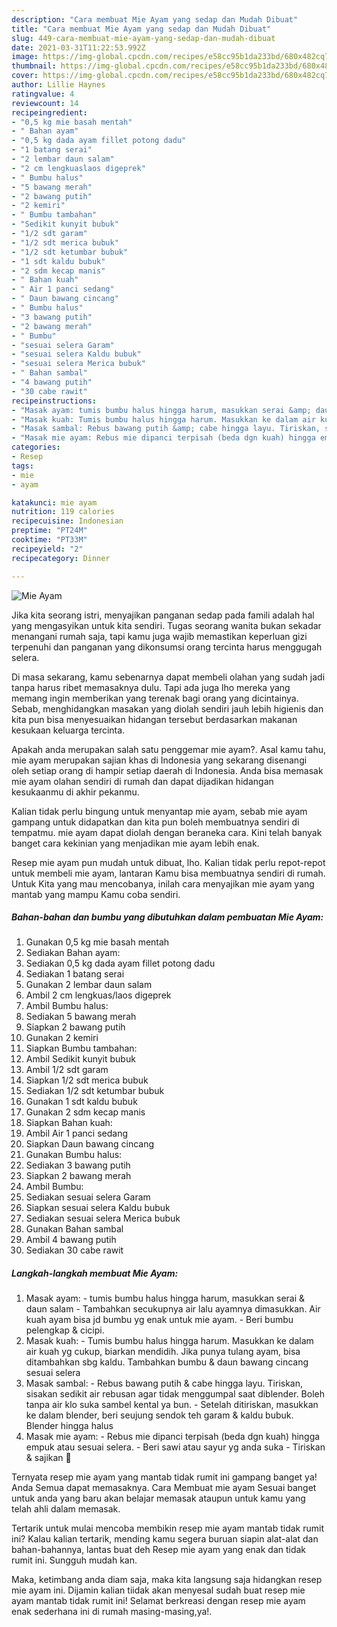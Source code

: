```yaml
---
description: "Cara membuat Mie Ayam yang sedap dan Mudah Dibuat"
title: "Cara membuat Mie Ayam yang sedap dan Mudah Dibuat"
slug: 449-cara-membuat-mie-ayam-yang-sedap-dan-mudah-dibuat
date: 2021-03-31T11:22:53.992Z
image: https://img-global.cpcdn.com/recipes/e58cc95b1da233bd/680x482cq70/mie-ayam-foto-resep-utama.jpg
thumbnail: https://img-global.cpcdn.com/recipes/e58cc95b1da233bd/680x482cq70/mie-ayam-foto-resep-utama.jpg
cover: https://img-global.cpcdn.com/recipes/e58cc95b1da233bd/680x482cq70/mie-ayam-foto-resep-utama.jpg
author: Lillie Haynes
ratingvalue: 4
reviewcount: 14
recipeingredient:
- "0,5 kg mie basah mentah"
- " Bahan ayam"
- "0,5 kg dada ayam fillet potong dadu"
- "1 batang serai"
- "2 lembar daun salam"
- "2 cm lengkuaslaos digeprek"
- " Bumbu halus"
- "5 bawang merah"
- "2 bawang putih"
- "2 kemiri"
- " Bumbu tambahan"
- "Sedikit kunyit bubuk"
- "1/2 sdt garam"
- "1/2 sdt merica bubuk"
- "1/2 sdt ketumbar bubuk"
- "1 sdt kaldu bubuk"
- "2 sdm kecap manis"
- " Bahan kuah"
- " Air 1 panci sedang"
- " Daun bawang cincang"
- " Bumbu halus"
- "3 bawang putih"
- "2 bawang merah"
- " Bumbu"
- "sesuai selera Garam"
- "sesuai selera Kaldu bubuk"
- "sesuai selera Merica bubuk"
- " Bahan sambal"
- "4 bawang putih"
- "30 cabe rawit"
recipeinstructions:
- "Masak ayam: tumis bumbu halus hingga harum, masukkan serai &amp; daun salam Tambahkan secukupnya air lalu ayamnya dimasukkan. Air kuah ayam bisa jd bumbu yg enak untuk mie ayam.  Beri bumbu pelengkap &amp; cicipi."
- "Masak kuah: Tumis bumbu halus hingga harum. Masukkan ke dalam air kuah yg cukup, biarkan mendidih. Jika punya tulang ayam, bisa ditambahkan sbg kaldu. Tambahkan bumbu &amp; daun bawang cincang sesuai selera"
- "Masak sambal: Rebus bawang putih &amp; cabe hingga layu. Tiriskan, sisakan sedikit air rebusan agar tidak menggumpal saat diblender. Boleh tanpa air klo suka sambel kental ya bun.  Setelah ditiriskan, masukkan ke dalam blender, beri seujung sendok teh garam &amp; kaldu bubuk. Blender hingga halus"
- "Masak mie ayam: Rebus mie dipanci terpisah (beda dgn kuah) hingga empuk atau sesuai selera. Beri sawi atau sayur yg anda suka Tiriskan &amp; sajikan 🥰"
categories:
- Resep
tags:
- mie
- ayam

katakunci: mie ayam 
nutrition: 119 calories
recipecuisine: Indonesian
preptime: "PT24M"
cooktime: "PT33M"
recipeyield: "2"
recipecategory: Dinner

---
```



![Mie Ayam](https://img-global.cpcdn.com/recipes/e58cc95b1da233bd/680x482cq70/mie-ayam-foto-resep-utama.jpg)

Jika kita seorang istri, menyajikan panganan sedap pada famili adalah hal yang mengasyikan untuk kita sendiri. Tugas seorang  wanita bukan sekadar menangani rumah saja, tapi kamu juga wajib memastikan keperluan gizi terpenuhi dan panganan yang dikonsumsi orang tercinta harus menggugah selera.

Di masa  sekarang, kamu sebenarnya dapat membeli olahan yang sudah jadi tanpa harus ribet memasaknya dulu. Tapi ada juga lho mereka yang memang ingin memberikan yang terenak bagi orang yang dicintainya. Sebab, menghidangkan masakan yang diolah sendiri jauh lebih higienis dan kita pun bisa menyesuaikan hidangan tersebut berdasarkan makanan kesukaan keluarga tercinta. 



Apakah anda merupakan salah satu penggemar mie ayam?. Asal kamu tahu, mie ayam merupakan sajian khas di Indonesia yang sekarang disenangi oleh setiap orang di hampir setiap daerah di Indonesia. Anda bisa memasak mie ayam olahan sendiri di rumah dan dapat dijadikan hidangan kesukaanmu di akhir pekanmu.

Kalian tidak perlu bingung untuk menyantap mie ayam, sebab mie ayam gampang untuk didapatkan dan kita pun boleh membuatnya sendiri di tempatmu. mie ayam dapat diolah dengan beraneka cara. Kini telah banyak banget cara kekinian yang menjadikan mie ayam lebih enak.

Resep mie ayam pun mudah untuk dibuat, lho. Kalian tidak perlu repot-repot untuk membeli mie ayam, lantaran Kamu bisa membuatnya sendiri di rumah. Untuk Kita yang mau mencobanya, inilah cara menyajikan mie ayam yang mantab yang mampu Kamu coba sendiri.

<!--inarticleads1-->

##### Bahan-bahan dan bumbu yang dibutuhkan dalam pembuatan Mie Ayam:

1. Gunakan 0,5 kg mie basah mentah
1. Sediakan  Bahan ayam:
1. Sediakan 0,5 kg dada ayam fillet potong dadu
1. Sediakan 1 batang serai
1. Gunakan 2 lembar daun salam
1. Ambil 2 cm lengkuas/laos digeprek
1. Ambil  Bumbu halus:
1. Sediakan 5 bawang merah
1. Siapkan 2 bawang putih
1. Gunakan 2 kemiri
1. Siapkan  Bumbu tambahan:
1. Ambil Sedikit kunyit bubuk
1. Ambil 1/2 sdt garam
1. Siapkan 1/2 sdt merica bubuk
1. Sediakan 1/2 sdt ketumbar bubuk
1. Gunakan 1 sdt kaldu bubuk
1. Gunakan 2 sdm kecap manis
1. Siapkan  Bahan kuah:
1. Ambil  Air 1 panci sedang
1. Siapkan  Daun bawang cincang
1. Gunakan  Bumbu halus:
1. Sediakan 3 bawang putih
1. Siapkan 2 bawang merah
1. Ambil  Bumbu:
1. Sediakan sesuai selera Garam
1. Siapkan sesuai selera Kaldu bubuk
1. Sediakan sesuai selera Merica bubuk
1. Gunakan  Bahan sambal
1. Ambil 4 bawang putih
1. Sediakan 30 cabe rawit




<!--inarticleads2-->

##### Langkah-langkah membuat Mie Ayam:

1. Masak ayam: - tumis bumbu halus hingga harum, masukkan serai &amp; daun salam - Tambahkan secukupnya air lalu ayamnya dimasukkan. Air kuah ayam bisa jd bumbu yg enak untuk mie ayam.  - Beri bumbu pelengkap &amp; cicipi.
1. Masak kuah: - Tumis bumbu halus hingga harum. Masukkan ke dalam air kuah yg cukup, biarkan mendidih. Jika punya tulang ayam, bisa ditambahkan sbg kaldu. Tambahkan bumbu &amp; daun bawang cincang sesuai selera
1. Masak sambal: - Rebus bawang putih &amp; cabe hingga layu. Tiriskan, sisakan sedikit air rebusan agar tidak menggumpal saat diblender. Boleh tanpa air klo suka sambel kental ya bun.  - Setelah ditiriskan, masukkan ke dalam blender, beri seujung sendok teh garam &amp; kaldu bubuk. Blender hingga halus
1. Masak mie ayam: - Rebus mie dipanci terpisah (beda dgn kuah) hingga empuk atau sesuai selera. - Beri sawi atau sayur yg anda suka - Tiriskan &amp; sajikan 🥰




Ternyata resep mie ayam yang mantab tidak rumit ini gampang banget ya! Anda Semua dapat memasaknya. Cara Membuat mie ayam Sesuai banget untuk anda yang baru akan belajar memasak ataupun untuk kamu yang telah ahli dalam memasak.

Tertarik untuk mulai mencoba membikin resep mie ayam mantab tidak rumit ini? Kalau kalian tertarik, mending kamu segera buruan siapin alat-alat dan bahan-bahannya, lantas buat deh Resep mie ayam yang enak dan tidak rumit ini. Sungguh mudah kan. 

Maka, ketimbang anda diam saja, maka kita langsung saja hidangkan resep mie ayam ini. Dijamin kalian tiidak akan menyesal sudah buat resep mie ayam mantab tidak rumit ini! Selamat berkreasi dengan resep mie ayam enak sederhana ini di rumah masing-masing,ya!.

